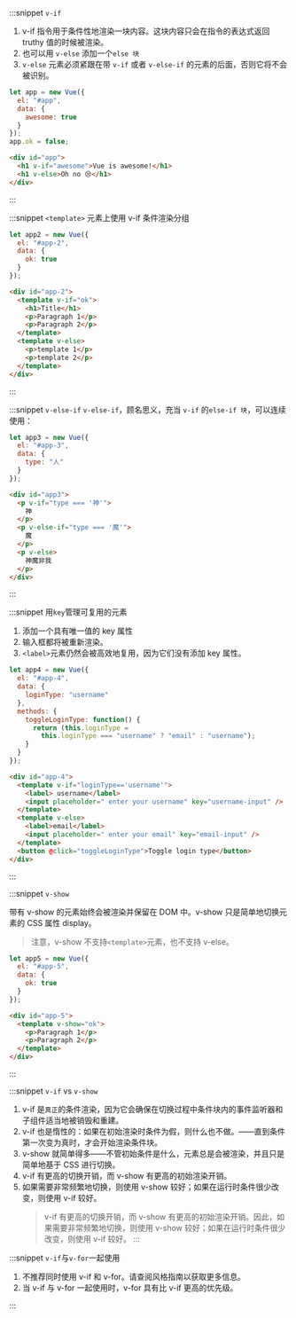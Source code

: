:::snippet `v-if`

1. v-if 指令用于条件性地渲染一块内容。这块内容只会在指令的表达式返回 truthy 值的时候被渲染。
2. 也可以用 `v-else` 添加一个`else 块`
3. `v-else` 元素必须紧跟在带 `v-if` 或者 `v-else-if` 的元素的后面，否则它将不会被识别。

```javascript
let app = new Vue({
  el: "#app",
  data: {
    awesome: true
  }
});
app.ok = false;
```

```html
<div id="app">
  <h1 v-if="awesome">Vue is awesome!</h1>
  <h1 v-else>Oh no 😢</h1>
</div>
```

:::

:::snippet `<template>` 元素上使用 v-if 条件渲染分组

```javascript
let app2 = new Vue({
  el: "#app-2",
  data: {
    ok: true
  }
});
```

```html
<div id="app-2">
  <template v-if="ok">
    <h1>Title</h1>
    <p>Paragraph 1</p>
    <p>Paragraph 2</p>
  </template>
  <template v-else>
    <p>template 1</p>
    <p>template 2</p>
  </template>
</div>
```

:::

:::snippet `v-else-if`
`v-else-if`，顾名思义，充当 `v-if` 的`else-if 块`，可以连续使用：

```javascript
let app3 = new Vue({
  el: "#app-3",
  data: {
    type: "人"
  }
});
```

```html
<div id="app3">
  <p v-if="type === '神'">
    神
  </p>
  <p v-else-if="type === '魔'">
    魔
  </p>
  <p v-else>
    神魔非我
  </p>
</div>
```

:::

:::snippet 用`key`管理可复用的元素

1. 添加一个具有唯一值的 key 属性
2. 输入框都将被重新渲染。
3. `<label>`元素仍然会被高效地复用，因为它们没有添加 key 属性。

```javascript
let app4 = new Vue({
  el: "#app-4",
  data: {
    loginType: "username"
  },
  methods: {
    toggleLoginType: function() {
      return (this.loginType =
        this.loginType === "username" ? "email" : "username");
    }
  }
});
```

```html
<div id="app-4">
  <template v-if="loginType=='username'">
    <label> username</label>
    <input placeholder=" enter your username" key="username-input" />
  </template>
  <template v-else>
    <label>email</label>
    <input placeholder=" enter your email" key="email-input" />
  </template>
  <button @click="toggleLoginType">Toggle login type</button>
</div>
```

:::

:::snippet `v-show`

带有 v-show 的元素始终会被渲染并保留在 DOM 中。v-show 只是简单地切换元素的 CSS 属性 display。

> 注意，v-show 不支持`<template>`元素，也不支持 v-else。

```javascript
let app5 = new Vue({
  el: "#app-5",
  data: {
    ok: true
  }
});
```

```html
<div id="app-5">
  <template v-show="ok">
    <p>Paragraph 1</p>
    <p>Paragraph 2</p>
  </template>
</div>
```

:::

:::snippet `v-if` vs `v-show`

1. v-if 是`真正`的条件渲染，因为它会确保在切换过程中条件块内的事件监听器和子组件适当地被销毁和重建。
2. v-if 也是惰性的：如果在初始渲染时条件为假，则什么也不做。——直到条件第一次变为真时，才会开始渲染条件块。
3. v-show 就简单得多——不管初始条件是什么，元素总是会被渲染，并且只是简单地基于 CSS 进行切换。
4. v-if 有更高的切换开销，而 v-show 有更高的初始渲染开销。
5. 如果需要非常频繁地切换，则使用 v-show 较好；如果在运行时条件很少改变，则使用 v-if 较好。
   > v-if 有更高的切换开销，而 v-show 有更高的初始渲染开销。因此，如果需要非常频繁地切换，则使用 v-show 较好；如果在运行时条件很少改变，则使用 v-if 较好。
   > :::

:::snippet `v-if`与`v-for`一起使用

1. 不推荐同时使用 v-if 和 v-for。请查阅风格指南以获取更多信息。
2. 当 v-if 与 v-for 一起使用时，v-for 具有比 v-if 更高的优先级。

:::

